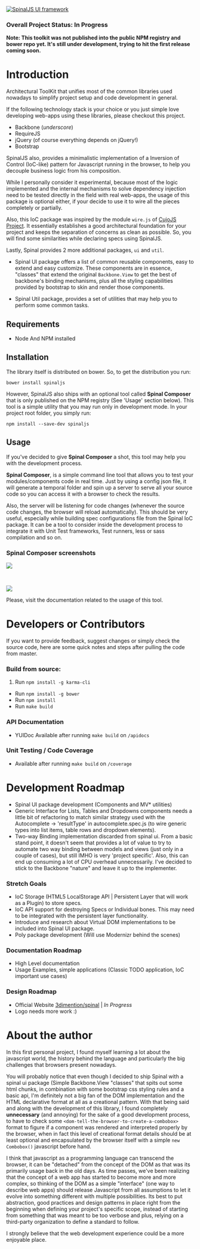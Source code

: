  [![SpinalJS UI framework](http://3dimention.github.io/spinal/images/logo.png)](http://3dimention.github.io/spinal)

### Overall Project Status: In Progress

**Note: This toolkit was not published into the public NPM registry and bower repo yet. It's still under development, trying to hit the first release coming soon.**

# Introduction

Architectural ToolKit that unifies most of the common libraries used nowadays to simplify project setup and code development in general.

If the following technology stack is your choice or you just simple love developing web-apps using these libraries, please checkout this project.

* Backbone (_underscore_)
* RequireJS
* jQuery (of course everything depends on jQuery!)
* Bootstrap

SpinalJS also, provides a minimalistic implementation of a Inversion of Control (IoC-like) pattern for Javascript running in the browser, to help you decouple business logic from his composition.

While I personally consider it experimental, because most of the logic implemented and the internal mechanisms to solve dependency injection need to be tested directly in the field with real web-apps, the usage of this package is optional either, if your decide to use it to wire all the pieces completely or partially.

Also, this IoC package was inspired by the module `wire.js` of [CujoJS Project](http://github.com/cujojs). It essentially establishes a good architectural foundation for your project and keeps the separation of concerns as clean as possible. So, you will find some similarities while declaring specs using SpinalJS.

Lastly, Spinal provides 2 more additional packages, `ui` and `util`.

* Spinal UI package offers a list of common reusable components, easy to extend and easy customize. These components are in essence, "classes" that extend the original ```Backbone.View``` to get the best of backbone's binding mechanisms, plus all the styling capabilities provided by bootstrap to skin and render those components.

* Spinal Util package, provides a set of utilities that may help you to perform some common tasks.

## Requirements

* Node And NPM installed

## Installation

The library itself is distributed on bower. So, to get the distribution you run:

`bower install spinaljs`

However, SpinalJS also ships with an optional tool called **Spinal Composer** that is only published on the NPM registry (See 'Usage' section below). This tool is a simple utility that you may run only in development mode. In your project root folder, you simply run:

`npm install --save-dev spinaljs`

## Usage

If you've decided to give **Spinal Composer** a shot, this tool may help you with the development process.

**Spinal Composer**, is a simple command line tool that allows you to test your modules/components code in real time. Just by using a config json file, it will generate a temporal folder and spin up a server to serve all your source code so you can access it with a browser to check the results.

Also, the server will be listening for code changes (whenever the source code changes, the browser will reload automatically). This should be very useful, especially while building spec configurations file from the Spinal IoC package.
It can be a tool to consider inside the development process to integrate it with Unit Test frameworks, Test runners, less or sass compilation and so on.

### Spinal Composer screenshots

![](http://3dimention.github.io/spinal/images/composer-ss-1.jpg)

<br/>

![](http://3dimention.github.io/spinal/images/composer-ss-2.jpg)

Please, visit the documentation related to the usage of this tool.

# Developers or Contributors

If you want to provide feedback, suggest changes or simply check the source code, here are some quick notes and steps after pulling the code from master.

### Build from source:

1. Run ```npm install -g karma-cli```
* Run ```npm install -g bower```
* Run ```npm install```
* Run ```make build```

### API Documentation

* YUIDoc Available after running ```make build``` on ```/apidocs```

### Unit Testing / Code Coverage

* Available after running ```make build``` on ```/coverage```

# Development Roadmap

* Spinal UI package development (Components and MV* utilities)
* Generic Interface for Lists, Tables and Dropdowns components needs a little bit of refactoring to match similar strategy used with the Autocomplete -> 'resultType' in autocomplete.spec.js (to wire generic types into list items, table rows and dropdown elements).
* Two-way Binding implementation discarded from spinal ui.
From a basic stand point, it doesn't seem that provides a lot of value to try to automate two way binding between models and views (just only in a couple of cases), but still IMHO is very 'project specific'. Also, this can end up consuming a lot of CPU overhead unnecessarily. I've decided to stick to the Backbone "nature" and leave it up to the implementer.

### Stretch Goals

* IoC Storage (HTML5 LocalStorage API | Persistent Layer that will work as a Plugin) to store specs.
* IoC API support for destroying Specs or Individual bones. This may need to be integrated with the persistent layer functionality.
* Introduce and research about Virtual DOM implementations to be included into Spinal UI package.
* Poly package development (Will use Modernizr behind the scenes)

### Documentation Roadmap

* High Level documentation
* Usage Examples, simple applications (Classic TODO application, IoC important use cases)

### Design Roadmap

* Official Website [3dimention/spinal](http://3dimention.github.io/spinal) | _In Progress_
* Logo needs more work :)

# About the author

In this first personal project, I found myself learning a lot about the javascript world, the history behind the language and particularly the big challenges that browsers present nowadays.

You will probably notice that even though I decided to ship Spinal with a spinal ui package (Simple Backbone.View "classes" that spits out some html chunks, in combination with some bootstrap css styling rules and a basic api, I'm definitely not a big fan of the DOM implementation and the HTML declarative format at all as a creational pattern.
With that being said and along with the development of this library, I found completely **unnecessary** (and annoying) for the sake of a good development process, to have to check some `<dom-tell-the-browser-to-create-a-combobox>` format to figure if a component was rendered and interpreted properly by the browser, when in fact this level of creational format details should be at least optional and encapsulated by the browser itself with a simple `new Combobox()` javascript before hand.

I think that javascript as a programming language can transcend the browser, it can be "detached" from the concept of the DOM as that was its primarily usage back in the old days.
As time passes, we've been realizing that the concept of a web app has started to become more and more complex, so thinking of the DOM as a simple "interface" (one way to describe web apps) should release Javascript from all assumptions to let it evolve  into something different with multiple possibilities.
Its best to put abstraction, good practices and design patterns in place right from the beginning when defining your project's specific scope, instead of starting from something that was meant to be too verbose and plus, relying on a third-party organization to define a standard to follow.

I strongly believe that the web development experience could be a more enjoyable place.
